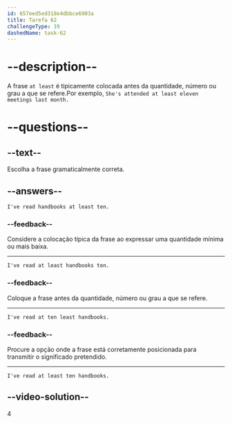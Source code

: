 ```yaml
---
id: 657eed5ed318e4dbbce6903a
title: Tarefa 62
challengeType: 19
dashedName: task-62
---
```


# --description--

A frase `at least` é tipicamente colocada antes da quantidade, número ou grau a que se refere.Por exemplo, `She's attended at least eleven meetings last month.`

# --questions--

## --text--

Escolha a frase gramaticalmente correta.

## --answers--

`I've read handbooks at least ten.`

### --feedback--

Considere a colocação típica da frase ao expressar uma quantidade mínima ou mais baixa.

---

`I've read at least handbooks ten.`

### --feedback--

Coloque a frase antes da quantidade, número ou grau a que se refere.

---

`I've read at ten least handbooks.`

### --feedback--

Procure a opção onde a frase está corretamente posicionada para transmitir o significado pretendido.

---

`I've read at least ten handbooks.`

## --video-solution--

4
